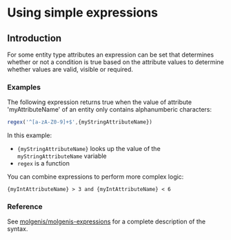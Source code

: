 # Using simple expressions

## Introduction
For some entity type attributes an expression can be set that determines whether or not a condition is true based on the
attribute values to determine whether values are valid, visible or required.

### Examples
The following expression returns true when the value of attribute 'myAttributeName' of an entity only contains
alphanumberic characters:
```js
regex('^[a-zA-Z0-9]+$',{myStringAttributeName})
```
In this example:
- `{myStringAttributeName}` looks up the value of the `myStringAttributeName` variable
- `regex` is a function

You can combine expressions to perform more complex logic:
```
{myIntAttributeName} > 3 and {myIntAttributeName} < 6
```
### Reference
See [molgenis/molgenis-expressions](https://github.com/molgenis/molgenis-expressions#readme) for a
complete description of the syntax.